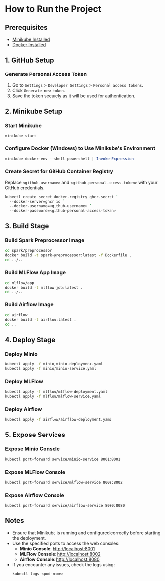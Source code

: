 # How to Run the Project

## Prerequisites

- [Minikube Installed](https://minikube.sigs.k8s.io/docs/start/)
- [Docker Installed](https://www.docker.com/products/docker-desktop/)

## 1. **GitHub Setup**

### Generate Personal Access Token

1. Go to `Settings` > `Developer Settings` > `Personal access tokens`.
2. Click `Generate new token`.
3. Save the token securely as it will be used for authentication.

## 2. **Minikube Setup**

### Start Minikube

```bash
minikube start
```

### Configure Docker (Windows) to Use Minikube's Environment

```powershell
minikube docker-env --shell powershell | Invoke-Expression
```

### Create Secret for GitHub Container Registry

Replace `<github-username>` and `<github-personal-access-token>` with your GitHub credentials.

```bash
kubectl create secret docker-registry ghcr-secret `
  --docker-server=ghcr.io `
  --docker-username=<github-username> `
  --docker-password=<github-personal-access-token>
```

## 3. **Build Stage**

### Build Spark Preprocessor Image

```bash
cd spark/preprocessor
docker build -t spark-preprocessor:latest -f Dockerfile .
cd ../..
```

### Build MLFlow App Image

```bash
cd mlflow/app
docker build -t mlflow-job:latest .
cd ../..
```

### Build Airflow Image

```bash
cd airflow
docker build -t airflow:latest .
cd ..
```

## 4. **Deploy Stage**

### Deploy Minio

```bash
kubectl apply -f minio/minio-deployment.yaml
kubectl apply -f minio/minio-service.yaml
```

### Deploy MLFlow

```bash
kubectl apply -f mlflow/mlflow-deployment.yaml
kubectl apply -f mlflow/mlflow-service.yaml
```

### Deploy Airflow

```bash
kubectl apply -f airflow/airflow-deployment.yaml
```

## 5. **Expose Services**

### Expose Minio Console

```bash
kubectl port-forward service/minio-service 8001:8001
```

### Expose MLFlow Console

```bash
kubectl port-forward service/mlflow-service 8002:8002
```

### Expose Airflow Console

```bash
kubectl port-forward service/airflow-service 8080:8080
```

## Notes

- Ensure that Minikube is running and configured correctly before starting the deployment.
- Use the specified ports to access the web consoles:
  - **Minio Console**: [http://localhost:8001](http://localhost:8001)
  - **MLFlow Console**: [http://localhost:8002](http://localhost:8002)
  - **Airflow Console**: [http://localhost:8080](http://localhost:8080)
- If you encounter any issues, check the logs using:
  ```bash
  kubectl logs <pod-name>
  ```
